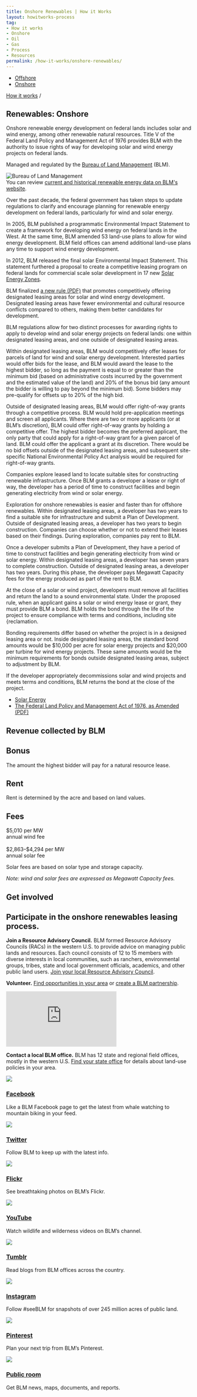 ```yaml
---
title: Onshore Renewables | How it Works
layout: howitworks-process
tag:
- How it works
- Onshore
- Oil
- Gas
- Process
- Resources
permalink: /how-it-works/onshore-renewables/
---
```


<section class="revenues_subpage-nav container">
  <div class="revenues_subpage-tabs">
    <ul>
        <li class="revenues_subpage-tab">
          <a href="/how-it-works/offshore-oil-gas/">Offshore</a>
        </li>
        </a>
        <li class="revenues_subpage-tab active">
          <a href="/how-it-works/onshore-oil-gas/">Onshore</a>
        </li>
    </ul>
  </div>
</section>
<section class="slab-beta revenues_subpage-intro_wrapper renewables">
  <div class="container-page-wrapper revenues_subpage-intro">
    <div class="container revenues_subpage-intro_layout">
      <div>
        <a class="revenues_subpage-breadcrumb" href="/how-it-works/">How it works</a>
        /
      </div>
      <h1>Renewables: Onshore</h1>
      <p class="revenues_subpage-intro_text">Onshore renewable energy development on federal lands includes solar and wind energy, among other renewable natural resources. Title V of the Federal Land Policy and Management Act of 1976 provides BLM with the authority to issue rights of way for developing solar and wind energy projects on federal lands.</p>
    </div>
    <div class="revenues_subpage-office_container revenues_subpage-office_container_layout">
      <div class="revenues_subpage-office container">
        <div class="revenues_subpage-office_text">
          <p>Managed and regulated by the <span><a href="http://www.blm.gov/">Bureau of Land Management</a> (BLM)</span>.</p>
        </div>
        <div class="revenues_subpage-office_logos">
          <img class="revenues_subpage-office_logo" src="/public/img/logos/BLM-mark.png" alt="Bureau of Land Management">
        </div>
      </div>
    </div>
  </div>
  <div class="revenues_subpage-steps onshore-renewables">
    <section class="container-outer">
      <did-you-know color='blue' intro='BLM tracks the status of solar, wind, and geothermal projects on federal land.'>You can review <a href="https://www.blm.gov/programs/energy-and-minerals/renewable-energy/data">current and historical renewable energy data on BLM's website</a>.</did-you-know>
      <div class="container">
        <process-group>
          <process-step step.id="1" step.name="Plan">
            <p>Over the past decade, the federal government has taken steps to update regulations to clarify and encourage planning for renewable energy development on federal lands, particularly for wind and solar energy.</p>
            <p>In 2005, BLM published a programmatic <glossary-term term.key="Environmental Impact Statement (EIS)">Environmental Impact Statement</glossary-term> to create a framework for developing wind energy on federal lands in the West. At the same time, BLM amended 53 land-use plans to allow for wind energy development. BLM field offices can amend additional land-use plans any time to support wind energy development.</p>
            <p>In 2012, BLM released the final solar Environmental Impact Statement. This statement furthered a proposal to create a competitive leasing program on federal lands for commercial scale solar development in 17 new <a href="https://www.blm.gov/programs/energy-and-minerals/renewable-energy/solar-energy/permitting-and-development/land-use-planning">Solar Energy Zones</a>.</p>
            <p>BLM finalized <a href="https://www.blm.gov/sites/blm.gov/files/Energyandminerals_Renewable_Wind_solar_finalrule.pdf">a new rule (PDF)</a> that promotes competitively offering designated leasing areas for solar and wind energy development. Designated leasing areas have fewer environmental and cultural resource conflicts compared to others, making them better candidates for development.</p>
          </process-step>
          <process-step step.id="2" step.name="Lease">
            <p>BLM regulations allow for two distinct processes for awarding rights to apply to develop wind and solar energy projects on federal lands: one within designated leasing areas, and one outside of designated leasing areas.</p>
            <p>Within designated leasing areas, BLM would competitively offer leases for parcels of land for wind and solar energy development. Interested parties would offer bids for the lease, and BLM would award the lease to the highest bidder, so long as the payment is equal to or greater than the minimum bid (based on administrative costs incurred by the government and the estimated value of the land) and 20% of the bonus bid (any amount the bidder is willing to pay beyond the minimum bid). Some bidders may pre-qualify for offsets up to 20% of the high bid.</p>
            <p>Outside of designated leasing areas, BLM would offer right-of-way grants through a competitive process. BLM would hold pre-application meetings and screen all applicants. Where there are two or more applicants (or at BLM’s discretion), BLM could offer right-of-way grants by holding a competitive offer. The highest bidder becomes the preferred applicant, the only party that could apply for a right-of-way grant for a given parcel of land. BLM could offer the applicant a grant at its discretion. There would be no bid offsets outside of the designated leasing areas, and subsequent site-specific National Environmental Policy Act analysis would be required for right-of-way grants.</p>
          </process-step>
          <process-step step.id="3" step.name="Explore">
            <p>Companies explore leased land to locate suitable sites for constructing renewable infrastructure. Once BLM grants a developer a lease or right of way, the developer has a period of time to construct facilities and begin generating electricity from wind or solar energy.</p>
            <p>Exploration for onshore renewables is easier and faster than for offshore renewables. Within designated leasing areas, a developer has two years to find a suitable site for infrastructure and submit a Plan of Development. Outside of designated leasing areas, a developer has two years to begin construction. Companies can choose whether or not to extend their leases based on their findings. During exploration, companies pay <glossary-term>rent</glossary-term> to BLM.</p>
          </process-step>
          <process-step step.id="4" step.name="Develop">
            <p>Once a developer submits a Plan of Development, they have a period of time to construct facilities and begin generating electricity from wind or solar energy. Within designated leasing areas, a developer has seven years to complete construction. Outside of designated leasing areas, a developer has two years. During this phase, the developer pays <glossary-term term.key="Megawatt Capacity (MC) fee">Megawatt Capacity fees</glossary-term> for the energy produced as part of the rent to BLM.</p>
          </process-step>
          <process-step step.id="5" step.name="Decommission and reclaim">
            <p>At the close of a solar or wind project, developers must remove all facilities and return the land to a sound environmental state. Under the proposed rule, when an applicant gains a solar or wind energy lease or grant, they must provide BLM a bond. BLM holds the bond through the life of the project to ensure compliance with terms and conditions, including site {<glossary-term>reclamation</glossary-term>.</p>
            <p>Bonding requirements differ based on whether the project is in a designed leasing area or not. Inside designated leasing areas, the standard bond amounts would be $10,000 per acre for solar energy projects and $20,000 per turbine for wind energy projects. These same amounts would be the minimum requirements for bonds outside designated leasing areas, subject to adjustment by BLM.</p>
            <p>If the developer appropriately decommissions solar and wind projects and meets terms and conditions, BLM returns the bond at the close of the project.</p>
          </process-step>
          <process-step step.name="Learn more">
            <ul class="list-bullet">
              <li><a href="https://www.blm.gov/programs/energy-and-minerals/renewable-energy/solar-energy">Solar Energy</a></li>
              <li><a href="https://www.blm.gov/or/regulations/files/FLPMA.pdf">The Federal Land Policy and Management Act of 1976, as Amended (PDF)</a></li>
            </ul>  
          </process-step>
        </process-group>
      </div>
    </section>
  </div>
</section>
<div class="slab-beta revenues_page-forms">
  <section class="container-outer">
    <h1>Revenue collected by BLM</h1>
    <div class="revenues_page-forms_options">
      <div>
        <h2>Bonus</h2>
        <p>The amount the highest bidder will pay for a natural resource lease.</p>
      </div>
      <div>
        <h2>Rent</h2>
        <p>Rent is determined by the acre and based on land values.</p>
      </div>
      <div>
        <h2>Fees</h2>
        <p class="revenues_page-forms_numbers_first">
          <span>$5,010</span> per MW
          <br>annual wind fee
          <br><br><span>$2,863–$4,294</span> per MW
          <br>annual solar fee
        </p>
        <p>Solar fees are based on solar type and storage capacity.</p>
      </div>
      <div>
        <em>Note: wind and solar fees are expressed as <glossary-term term.key="Megawatt Capacity (MC) fee">Megawatt Capacity fees</glossary-term>.</em>
      </div>
    </div>
  </section>
</div>
<div class="slab-alpha revenues_subpage-involved">
  <section class="container-outer">
    <div class="container-left-4">
      <h1>Get involved</h1>
      <h2 class="h4">Participate in the onshore renewables leasing process.</h2>
    </div>
    <div class="container-right-8">
      <div class="revenues_subpage-involved_participate">
        <div class="container-half container-half-space">
          <p><strong>Join a Resource Advisory Council.</strong> BLM formed <glossary-term term.key="resource advisory council (rac)">Resource Advisory Councils</glossary-term> (RACs) in the western U.S. to provide advice on managing public lands and resources. Each council consists of 12 to 15 members with diverse interests in local communities, such as ranchers, environmental groups, tribes, state and local government officials, academics, and other public land users. <a href="https://www.blm.gov/get-involved/resource-advisory-council/near-you">Join your local Resource Advisory Council</a>.</p>
          <p><strong>Volunteer.</strong> <a href="http://volunteer.gov/index.cfm">Find opportunities in your area</a> or <a href="https://www.blm.gov/get-involved/partnerships">create a BLM partnership</a>.</p>
        </div>
        <div class="container-half revenues_subpage-involved_video">
          <iframe title="get involved video" src="https://www.youtube.com/embed/gdalYBS1lPE" frameborder="0" allowfullscreen></iframe>
          <p><strong>Contact a local BLM office.</strong> BLM has 12 state and regional field offices, mostly in the western U.S. <a href="https://www.blm.gov/locations">Find your state office</a> for details about land-use policies in your area.</p>
        </div>
      </div>
      <div>
        <div class="revenues_subpage-involved_option">
          <a class="link-no_under" href="https://www.facebook.com/BLMNational/">
            <img src="/public/img/icons/facebook.svg" class="u-padding-right icon-medium"/>
            <h3>Facebook</h3>
          </a>
          <p>Like a BLM Facebook page to get the latest from whale watching to mountain biking in your feed.</p>
        </div>
        <div class="revenues_subpage-involved_option">
          <a class="link-no_under" href="https://twitter.com/BLMNational">
            <img src="/public/img/icons/twitter.svg" class="u-padding-right icon-medium"/>
            <h3>Twitter</h3>
          </a>
          <p>Follow BLM to keep up with the latest info.</p>
        </div>
        <div class="revenues_subpage-involved_option">
          <a class="link-no_under" href="https://www.flickr.com/photos/mypubliclands/">
            <img src="}/public/img/icons/flickr.svg" class="u-padding-right icon-medium"/>
            <h3>Flickr</h3>
          </a>
          <p>See breathtaking photos on BLM’s Flickr.</p>
        </div>
        <div class="revenues_subpage-involved_option">
          <a class="link-no_under" href="https://www.youtube.com/user/BLMNational">
            <img src="/public/img/icons/youtube-play.svg" class="u-padding-right icon-medium"/>
            <h3>YouTube</h3>
          </a>
          <p>Watch wildlife and wilderness videos on BLM’s channel.</p>
        </div>
      </div>
      <div class="revenues-section-involved-options">
        <div class="revenues_subpage-involved_option">
          <a class="link-no_under" href="http://mypubliclands.tumblr.com/">
            <img src="/public/img/icons/tumblr.svg" class="u-padding-right icon-medium"/>
            <h3>Tumblr</h3>
          </a>
          <p>Read blogs from BLM offices across the country.</p>
        </div>
        <div class="revenues_subpage-involved_option">
          <a class="link-no_under" href="https://instagram.com/mypubliclands/">
            <img src="/public/img/icons/instagram.svg" class="u-padding-right icon-medium"/>
            <h3>Instagram</h3>
          </a>
          <p>Follow #seeBLM for snapshots of over 245 million acres of public land.</p>
        </div>
        <div class="revenues_subpage-involved_option">
          <a class="link-no_under" href="https://www.pinterest.com/mypubliclands/">
            <img src="/public/img/icons/pinterest.svg" class="u-padding-right icon-medium"/>
            <h3>Pinterest</h3>
          </a>
          <p>Plan your next trip from BLM’s Pinterest.</p>
        </div>
        <div class="revenues_subpage-involved_option">
          <a class="link-no_under" href="https://www.blm.gov/public-room">
            <img src="/public/img/icons/info.svg" class="u-padding-right icon-medium"/>
            <h3>Public room</h3>
          </a>
          <p>Get BLM news, maps, documents, and reports.</p>
        </div>
      </div>
    </div>
  </section>
</div>